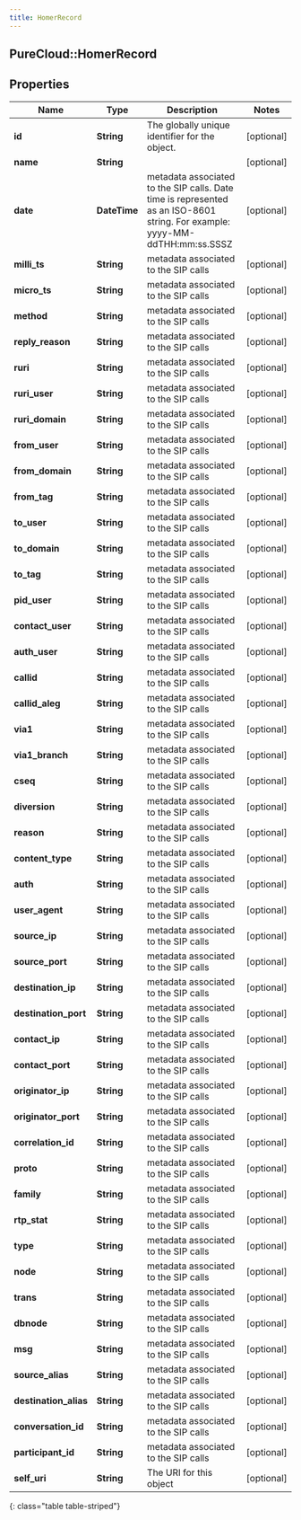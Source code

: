 ```yaml
---
title: HomerRecord
---
```

## PureCloud::HomerRecord

## Properties

|Name | Type | Description | Notes|
|------------ | ------------- | ------------- | -------------|
| **id** | **String** | The globally unique identifier for the object. | [optional] |
| **name** | **String** |  | [optional] |
| **date** | **DateTime** | metadata associated to the SIP calls. Date time is represented as an ISO-8601 string. For example: yyyy-MM-ddTHH:mm:ss.SSSZ | [optional] |
| **milli_ts** | **String** | metadata associated to the SIP calls | [optional] |
| **micro_ts** | **String** | metadata associated to the SIP calls | [optional] |
| **method** | **String** | metadata associated to the SIP calls | [optional] |
| **reply_reason** | **String** | metadata associated to the SIP calls | [optional] |
| **ruri** | **String** | metadata associated to the SIP calls | [optional] |
| **ruri_user** | **String** | metadata associated to the SIP calls | [optional] |
| **ruri_domain** | **String** | metadata associated to the SIP calls | [optional] |
| **from_user** | **String** | metadata associated to the SIP calls | [optional] |
| **from_domain** | **String** | metadata associated to the SIP calls | [optional] |
| **from_tag** | **String** | metadata associated to the SIP calls | [optional] |
| **to_user** | **String** | metadata associated to the SIP calls | [optional] |
| **to_domain** | **String** | metadata associated to the SIP calls | [optional] |
| **to_tag** | **String** | metadata associated to the SIP calls | [optional] |
| **pid_user** | **String** | metadata associated to the SIP calls | [optional] |
| **contact_user** | **String** | metadata associated to the SIP calls | [optional] |
| **auth_user** | **String** | metadata associated to the SIP calls | [optional] |
| **callid** | **String** | metadata associated to the SIP calls | [optional] |
| **callid_aleg** | **String** | metadata associated to the SIP calls | [optional] |
| **via1** | **String** | metadata associated to the SIP calls | [optional] |
| **via1_branch** | **String** | metadata associated to the SIP calls | [optional] |
| **cseq** | **String** | metadata associated to the SIP calls | [optional] |
| **diversion** | **String** | metadata associated to the SIP calls | [optional] |
| **reason** | **String** | metadata associated to the SIP calls | [optional] |
| **content_type** | **String** | metadata associated to the SIP calls | [optional] |
| **auth** | **String** | metadata associated to the SIP calls | [optional] |
| **user_agent** | **String** | metadata associated to the SIP calls | [optional] |
| **source_ip** | **String** | metadata associated to the SIP calls | [optional] |
| **source_port** | **String** | metadata associated to the SIP calls | [optional] |
| **destination_ip** | **String** | metadata associated to the SIP calls | [optional] |
| **destination_port** | **String** | metadata associated to the SIP calls | [optional] |
| **contact_ip** | **String** | metadata associated to the SIP calls | [optional] |
| **contact_port** | **String** | metadata associated to the SIP calls | [optional] |
| **originator_ip** | **String** | metadata associated to the SIP calls | [optional] |
| **originator_port** | **String** | metadata associated to the SIP calls | [optional] |
| **correlation_id** | **String** | metadata associated to the SIP calls | [optional] |
| **proto** | **String** | metadata associated to the SIP calls | [optional] |
| **family** | **String** | metadata associated to the SIP calls | [optional] |
| **rtp_stat** | **String** | metadata associated to the SIP calls | [optional] |
| **type** | **String** | metadata associated to the SIP calls | [optional] |
| **node** | **String** | metadata associated to the SIP calls | [optional] |
| **trans** | **String** | metadata associated to the SIP calls | [optional] |
| **dbnode** | **String** | metadata associated to the SIP calls | [optional] |
| **msg** | **String** | metadata associated to the SIP calls | [optional] |
| **source_alias** | **String** | metadata associated to the SIP calls | [optional] |
| **destination_alias** | **String** | metadata associated to the SIP calls | [optional] |
| **conversation_id** | **String** | metadata associated to the SIP calls | [optional] |
| **participant_id** | **String** | metadata associated to the SIP calls | [optional] |
| **self_uri** | **String** | The URI for this object | [optional] |
{: class="table table-striped"}



